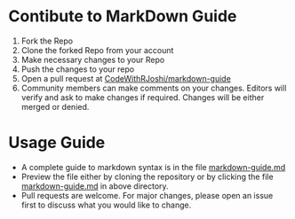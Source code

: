 # Contibute to MarkDown Guide

1. Fork the Repo
2. Clone the forked Repo from your account
3. Make necessary changes to your Repo 
4. Push the changes to your repo
5. Open a pull request at [CodeWithRJoshi/markdown-guide](https://github.com/CodeWithRJoshi/markdown-guide)
6. Community members can make comments on your changes. Editors will verify and ask to make changes if required. Changes will be either merged or denied.


# Usage Guide

* A complete guide to markdown syntax is in the file [markdown-guide.md](https://github.com/CodeWithRJoshi/markdown-guide/blob/master/markdown-guide.md)
* Preview the file either by cloning the repository or by clicking the file [markdown-guide.md](https://github.com/CodeWithRJoshi/markdown-guide/blob/master/markdown-guide.md) in above directory.
* Pull requests are welcome. For major changes, please open an issue first to discuss what you would like to change.

